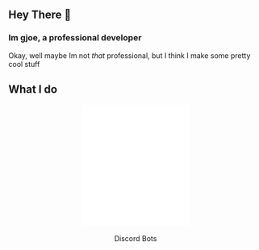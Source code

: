 ## Hey There 👋
### Im gjoe, a professional developer

Okay, well maybe Im not *that* professional, but I think I make some pretty cool stuff

## What I do 
<p align="Center">
    <img src= "./images/Discord-Logo-White.png/">
    <center>Discord Bots</center>
</p>



<link rel="stylesheet" href="/stylesheets/index.css"/>